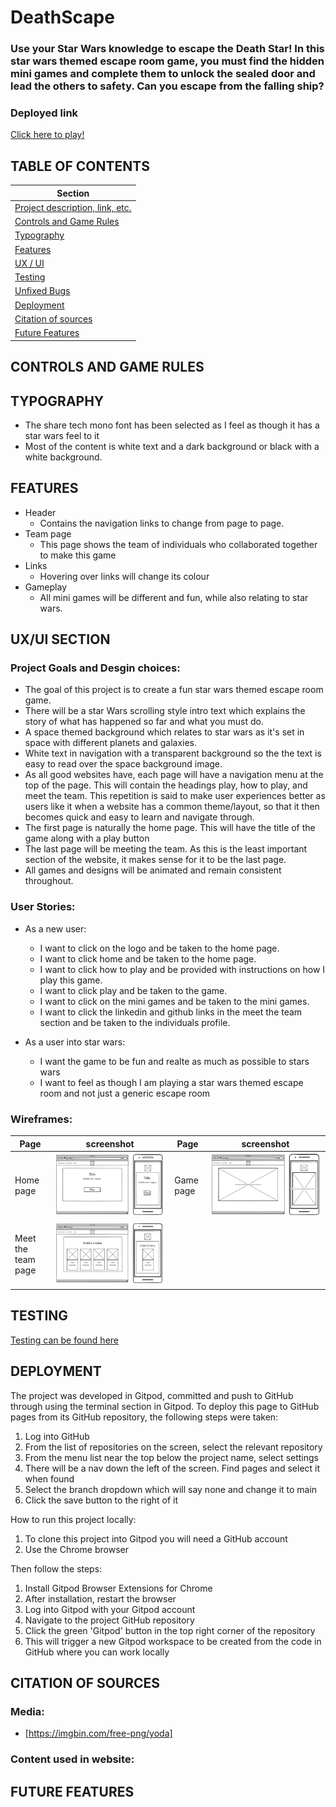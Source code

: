 # DeathScape

### Use your Star Wars knowledge to escape the Death Star! In this star wars themed escape room game, you must find the hidden mini games and complete them to unlock the sealed door and lead the others to safety. Can you escape from the falling ship?

### Deployed link
[Click here to play!](https://www.example.com)

## TABLE OF CONTENTS
| Section |
| --- |
| [Project description, link, etc.](#deathscape) |
| [Controls and Game Rules](#controls-and-game-rules) |
| [Typography](#typography) |
| [Features](#features) |
| [UX / UI](#uxui-section) |
| [Testing](#testing) |
| [Unfixed Bugs](#unfixed-bugs) |
| [Deployment](#deployment) |
| [Citation of sources](#citation-of-sources) |
| [Future Features](#future-features) |

## CONTROLS AND GAME RULES

## TYPOGRAPHY
- The share tech mono font has been selected as I feel as though it has a star wars feel to it
- Most of the content is white text and a dark background or black with a white background.

## FEATURES
- Header 
    - Contains the navigation links to change from page to page.
- Team page
    - This page shows the team of individuals who collaborated together to make this game
- Links
    - Hovering over links will change its colour
- Gameplay
    - All mini games will be different and fun, while also relating to star wars.

## UX/UI SECTION  
### Project Goals and Desgin choices:
- The goal of this project is to create a fun star wars themed escape room game. 
- There will be a star Wars scrolling style intro text which explains the story of what has happened so far and what you must do.
- A space themed background which relates to star wars as it's set in space with different planets and galaxies. 
- White text in navigation with a transparent background so the the text is easy to read over the space background image.
- As all good websites have, each page will have a navigation menu at the top of the page. This will contain the headings play, how to play, and meet the team. This repetition is said to make user experiences better as users like it when a website has a common theme/layout, so that it then becomes quick and easy to learn and navigate through.
- The first page is naturally the home page. This will have the title of the game along with a play button
- The last page will be meeting the team. As this is the least important section of the website, it makes sense for it to be the last page.
- All games and designs will be animated and remain consistent throughout. 

### User Stories:
- As a new user:  
    - I want to click on the logo and be taken to the home page.
    - I want to click home and be taken to the home page.
    - I want to click how to play and be provided with instructions on how I play this game.
    - I want to click play and be taken to the game.
    - I want to click on the mini games and be taken to the mini games.
    - I want to click the linkedin and github links in the meet the team section and be taken to the individuals profile.

- As a user into star wars:
    - I want the game to be fun and realte as much as possible to stars wars
    - I want to feel as though I am playing a star wars themed escape room and not just a generic escape room

### Wireframes:
| Page | screenshot | Page | screenshot | 
| --- | --- | --- | --- |
| Home page | ![wireframe - home](assets/images/wireframes-and-testing/home-wireframe.PNG) | Game page | ![wireframe - game](assets/images/wireframes-and-testing/game-wireframe.PNG) |
| Meet the team page | ![wireframe - team](assets/images/wireframes-and-testing/team-wireframe.PNG) |  |  |

## TESTING
[Testing can be found here](/testing.md)

## DEPLOYMENT
The project was developed in Gitpod, committed and push to GitHub through using the terminal section in Gitpod.
To deploy this page to GitHub pages from its GitHub repository, the following steps were taken:
1. Log into GitHub
2. From the list of repositories on the screen, select the relevant repository
3. From the menu list near the top below the project name, select settings
4. There will be a nav down the left of the screen. Find pages and select it when found
5. Select the branch dropdown which will say none and change it to main
6. Click the save button to the right of it

How to run this project locally:
1. To clone this project into Gitpod you will need a GitHub account
2. Use the Chrome browser

Then follow the steps:
1. Install Gitpod Browser Extensions for Chrome
2. After installation, restart the browser
3. Log into Gitpod with your Gitpod account
4. Navigate to the project GitHub repository
5. Click the green 'Gitpod' button in the top right corner of the repository
6. This will trigger a new Gitpod workspace to be created from the code in GitHub where you can work locally

## CITATION OF SOURCES
### Media:
- [https://imgbin.com/free-png/yoda]

### Content used in website: 

## FUTURE FEATURES

